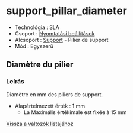 # support\_pillar\_diameter

* Technológia : SLA
* Csoport : [Nyomtatási beállítások](../sla_printer/sla_parameters.md)
* Alcsoport : [Support](../../beallitasok/print_settings.md#support) - Pilier de support
* Mód : Egyszerű

## Diamètre du pilier

### Leírás

Diamètre en mm des piliers de support.

* Alapértelmezett érték : 1 mm
  * La Maximális értékimale est fixée à 15 mm

[Vissza a változók listájához](/)

